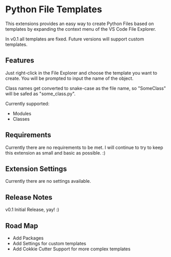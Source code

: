# Python File Templates

This extensions provides an easy way to create Python Files based on templates by expanding the context menu of the VS Code File Explorer.

In v0.1 all templates are fixed. Future versions will support custom templates.

## Features

Just right-click in the File Explorer and choose the template you want to create. You will be prompted to input the name of the object.

Class names get converted to snake-case as the file name, so "SomeClass" will be safed as "some_class.py".

Currently supported:
* Modules
* Classes

## Requirements

Currently there are no requirements to be met. I will continue to try to keep this extension as small and basic as possible. :)

## Extension Settings

Currently there are no settings available.

## Release Notes

v0.1 Initial Release, yay! :)

## Road Map

* Add Packages
* Add Settings for custom templates
* Add Cokkie Cutter Support for more complex templates